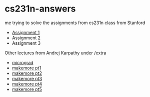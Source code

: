 # cs231n-answers
me trying to solve the assignments from cs231n class from Stanford

- [Assignment 1](assignment1)
- Assignment 2
- Assignment 3

Other lectures from Andrej Karpathy under /extra

- [micrograd](extra/micrograd.ipynb)
- [makemore pt1](extra/makemore_pt1.ipynb)
- [makemore pt2](extra/makemore_pt2.ipynb)
- [makemore pt3](extra/makemore_pt3.ipynb)
- [makemore pt4](extra/makemore_pt4.ipynb)
- [makemore pt5](extra/makemore_pt5.ipynb)